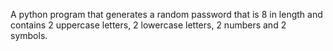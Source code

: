 A python program that generates a random password that is 8 in length and contains 2 uppercase letters, 2 lowercase letters, 2 numbers and 2 symbols. 